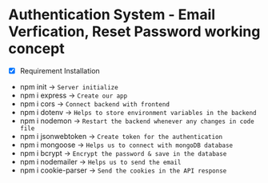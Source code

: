# Authentication System - Email Verfication, Reset Password working concept

- [x] Requirement Installation
- npm init -> `Server initialize`
- npm i express -> `Create our app`
- npm i cors -> `Connect backend with frontend`
- npm i dotenv -> `Helps to store environment variables in the backend`
- npm i nodemon -> `Restart the backend whenever any changes in code file`
- npm i jsonwebtoken -> `Create token for the authentication`
- npm i mongoose -> `Helps us to connect with mongoDB database`
- npm i bcrypt -> `Encrypt the password & save in the database`
- npm i nodemailer -> `Helps us to send the email`
- npm i cookie-parser -> `Send the cookies in the API response`
